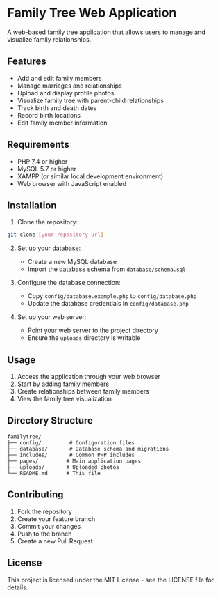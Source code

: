 # Family Tree Web Application

A web-based family tree application that allows users to manage and visualize family relationships.

## Features

- Add and edit family members
- Manage marriages and relationships
- Upload and display profile photos
- Visualize family tree with parent-child relationships
- Track birth and death dates
- Record birth locations
- Edit family member information

## Requirements

- PHP 7.4 or higher
- MySQL 5.7 or higher
- XAMPP (or similar local development environment)
- Web browser with JavaScript enabled

## Installation

1. Clone the repository:
```bash
git clone [your-repository-url]
```

2. Set up your database:
   - Create a new MySQL database
   - Import the database schema from `database/schema.sql`

3. Configure the database connection:
   - Copy `config/database.example.php` to `config/database.php`
   - Update the database credentials in `config/database.php`

4. Set up your web server:
   - Point your web server to the project directory
   - Ensure the `uploads` directory is writable

## Usage

1. Access the application through your web browser
2. Start by adding family members
3. Create relationships between family members
4. View the family tree visualization

## Directory Structure

```
familytree/
├── config/         # Configuration files
├── database/       # Database schema and migrations
├── includes/       # Common PHP includes
├── pages/         # Main application pages
├── uploads/       # Uploaded photos
└── README.md      # This file
```

## Contributing

1. Fork the repository
2. Create your feature branch
3. Commit your changes
4. Push to the branch
5. Create a new Pull Request

## License

This project is licensed under the MIT License - see the LICENSE file for details. 